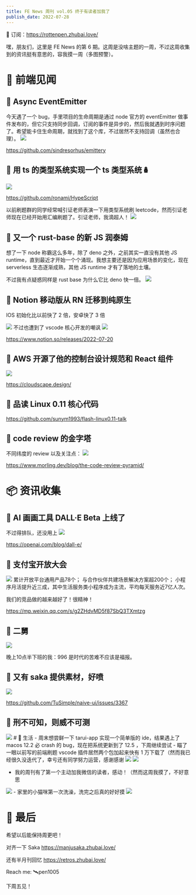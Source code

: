 ```yaml
---
title: FE News 周刊 vol.05 终于有读者加我了
publish_date: 2022-07-28
---
```


📮 订阅：https://rottenpen.zhubai.love/

嘿，朋友们，这里是 FE News 的第 6 期。这周是没啥主题的一周，不过这周收集到的资讯挺有意思的，容我摸一周（多图预警）。

# 🙈 前端见闻 
## 🧩 Async EventEmitter
今天遇了一个 bug，手里项目的生命周期是通过 node 官方的 eventEmitter 做事件发布的，但它只支持同步回调，订阅的事件是异步的，然后我就遇到时序问题了。希望能卡住生命周期，就找到了这个库，不过居然不支持回调（虽然也合理）。
<img src="05/00.png"/>

https://github.com/sindresorhus/emittery

## 🧩 用 ts 的类型系统实现一个 ts 类型系统🪆

<img src="05/01.png"/>

https://github.com/ronami/HypeScript

以前刷题群的同学经常喊引证老师表演一下用类型系统刷 leetcode，然而引证老师现在已经开始用汇编刷题了。引证老师，我滴超人！
<img src="05/02.png"/>

## 🧩 又一个 rust-base 的新 JS 润泰姆
想了一下 node 称霸这么多年，除了 deno 之外，之前其实一直没有其他 JS runtime，直到最近才开始一个个涌现。我想主要还是因为应用场景的变化，现在 serverless 生态逐渐成熟，其他 JS runtime 才有了落地的土壤。

不过我有点疑惑同样是 rust base 为什么它比 deno 快一倍。
<img src="05/03.png"/>


## 🧩 Notion 移动版从 RN 迁移到纯原生
IOS 初始化比以前快了 2 倍，安卓快了 3 倍

<img src="05/04.gif"/>
不过也遭到了 vscode 核心开发的嘲讽

<img src="05/05.jpeg"/>

https://www.notion.so/releases/2022-07-20

## 🧩 AWS 开源了他的控制台设计规范和 React 组件
<img src="05/06.png"/>

https://cloudscape.design/

## 🧩 品读 Linux 0.11 核心代码
https://github.com/sunym1993/flash-linux0.11-talk

## 🧩 code review 的金字塔
不同纬度的 review 以及关注点：
<img src="05/07.jpeg"/>

https://www.morling.dev/blog/the-code-review-pyramid/

# 📦 资讯收集
## 🧩 AI 画画工具 DALL·E Beta 上线了
不过得排队，还没用上
<img src="05/08.png"/>

https://openai.com/blog/dall-e/

## 🧩 支付宝开放大会

<img src="05/09.png"/>
累计开放平台通用产品78个；
与合作伙伴共建场景解决方案超200个；
小程序月活提升近三成，其中生活服务类小程序成为主流，平均每天服务近7亿人次。


我们的竞品做的越来越好了！很精神！

https://mp.weixin.qq.com/s/g2ZHdvMD5f87SbQ3TXmtzg

## 🧩 二舅
<img src="05/10.png"/>

晚上10点半下班的我：996 是时代的苦难不应该是福报。

## 🧩 又有 saka 提供素材，好喷
<img src="05/11.png"/>

https://github.com/TuSimple/naive-ui/issues/3367

## 🧩 刑不可知，则威不可测
<img src="05/12.png"/>
# 🚴 生活
- 周末想尝鲜一下 tarui-app 实现一个简单版的 ide，结果遇上了 macos 12.2 必 crash 的 bug，现在把系统更新到了 12.5 ，下周继续尝试
- 瞄了一眼以前写的前端刷题 vscode 插件居然两个包加起来快有 1 万下载了（然而我已经很久没迭代了，幸亏还有同学努力运营，感谢感谢
<img src="05/13.png"/>
<img src="05/14.png"/>

- 我的周刊有了第一个主动加我微信的读者，感动！（然而这周我摸了，不好意思
<img src="05/15.png"/>
- 家里的小猫咪第一次洗澡，洗完之后真的好好摸
<img src="05/16.png"/>


# 👋 最后
希望以后能保持周更吧！

对齐一下 Saka https://manjusaka.zhubai.love/

还有半月刊回忆 https://retros.zhubai.love/

Reach me: 🛰️pen1005

下周五见！
